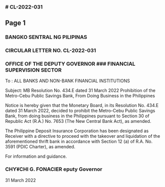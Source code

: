 ### # CL-2022-031

## Page 1

### BANGKO SENTRAL NG PILIPINAS

### CIRCULAR LETTER NO. CL-2022-031

### OFFICE OF THE DEPUTY GOVERNOR ### FINANCIAL SUPERVISION SECTOR

To : ALL BANKS AND NON-BANK FINANCIAL INSTITUTIONS

Subject: MB Resolution No. 434.E dated 31 March 2022 Prohibition of the Metro-Cebu Public Savings Bank, From Doing Business in the Philippines

Notice is hereby given that the Monetary Board, in its Resolution No. 434.E dated 31 March 2022, decided to prohibit the Metro-Cebu Public Savings Bank, from doing business in the Philippines pursuant to Section 30 of Republic Act (R.A.) No. 7653 (The New Central Bank Act), as amended.

The Philippine Deposit Insurance Corporation has been designated as Receiver with a directive to proceed with the takeover and liquidation of the aforementioned thrift bank in accordance with Section 12 (a) of R.A. No. 3591 (PDIC Charter), as amended.

For information and guidance.

### CHY¥CHI G. FONACIER eputy Governor

31 March 2022 